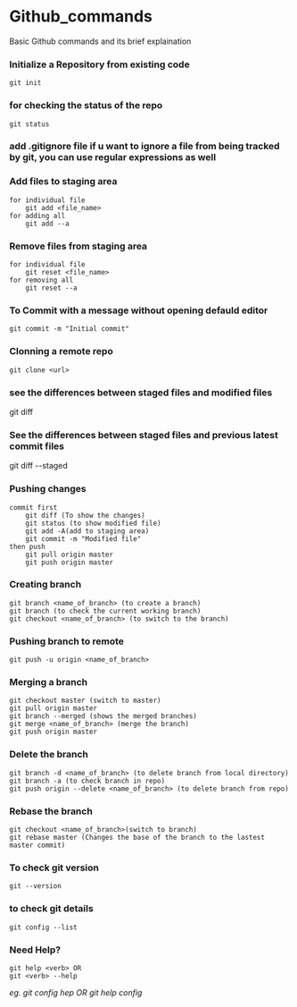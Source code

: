 # Github_commands
Basic Github commands and its brief explaination

### Initialize a Repository from existing code
	git init

### for checking the status of the repo
	git status

### add .gitignore file if u want to ignore a file from being tracked by git, you can use regular expressions as well

### Add files to staging area
	for individual file
		git add <file_name>
	for adding all
		git add --a

### Remove files from staging area
	for individual file
		git reset <file_name>
	for removing all 
		git reset --a

### To Commit with a message without opening defauld editor
	git commit -m "Initial commit"

### Clonning a remote repo
	git clone <url>
  
### see the differences between staged files and modified files
  git diff
  
### See the differences between staged files and previous latest commit files
  git diff --staged

### Pushing changes
	commit first
		git diff (To show the changes)
		git status (to show modified file)
		git add -A(add to staging area)
		git commit -m "Modified file"
	then push
		git pull origin master
		git push origin master

### Creating branch 
	git branch <name_of_branch> (to create a branch)
	git branch (to check the current working branch)
	git checkout <name_of_branch> (to switch to the branch)


### Pushing branch to remote
	git push -u origin <name_of_branch> 

### Merging a branch
	git checkout master (switch to master)
	git pull origin master
	git branch --merged (shows the merged branches)
	git merge <name_of_branch> (merge the branch) 
	git push origin master 

### Delete the branch
	git branch -d <name_of_branch> (to delete branch from local directory)
	git branch -a (to check branch in repo)
	git push origin --delete <name_of_branch> (to delete branch from repo)

### Rebase the branch
	git checkout <name_of_branch>(switch to branch)
	git rebase master (Changes the base of the branch to the lastest master commit)
  
 ### To check git version
	git --version

### to check git details 
	git config --list

### Need Help?
	git help <verb> OR
	git <verb> --help
  *eg. git config hep OR git help config*
